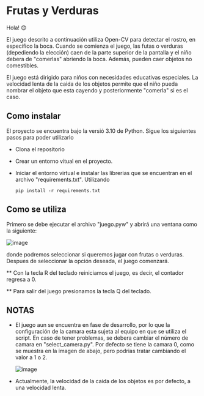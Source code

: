 # Frutas y Verduras

Hola! 😊

El juego descrito a continuación utiliza Open-CV para detectar el rostro, en específico la boca. Cuando se comienza el juego, las futas o verduras (depediendo la elección) caen de la parte superior de la pantalla y el niño debera de "comerlas" abriendo la boca. Además, pueden caer objetos no comestibles.

El juego está dirigido para niños con necesidades educativas especiales. La velocidad lenta de la caida de los objetos permite que el niño pueda nombrar el objeto que esta cayendo y posteriormente "comerla" si es el caso.

## Como instalar
El proyecto se encuentra bajo la versió 3.10 de Python.
Sigue los siguientes pasos para poder utilizarlo

* Clona el repositorio 
* Crear un entorno vitual en el proyecto.
* Iniciar el entorno virtual e instalar las librerias que se encuentran en el archivo "requirements.txt". Utilizando

  ```
  pip install -r requirements.txt
  ```

## Como se utiliza

Primero se debe ejecutar el archivo "juego.pyw" y abrirá una ventana como la siguiente:

![image](https://user-images.githubusercontent.com/104779576/225750610-497510fe-ea6f-4ffe-8504-2ddaae98b927.png)

donde podremos seleccionar si queremos jugar con frutas o verduras. Despues de seleccionar la opción deseada, el juego comenzará.

  ** Con la tecla R del teclado reiniciamos el juego, es decir, el contador regresa a 0.
  
  ** Para salir del juego presionamos la tecla Q del teclado.

 ## NOTAS
- El juego aun se encuentra en fase de desarrollo, por lo que la configuración de la camara esta sujeta al equipo en que se utiliza el script. En caso de tener problemas, se debera cambiar el número de camara en "select_camera.py". 
  Por defecto se tiene la camara 0, como se muestra en la imagen de abajo, pero podrias tratar cambiando el valor a 1 o 2. 
  
  ![image](https://user-images.githubusercontent.com/104779576/227344143-434583b6-c4b3-4ff3-80a9-9fecf74835b6.png)

 - Actualmente, la velocidad de la caida de los objetos es por defecto, a una velocidad lenta. 
